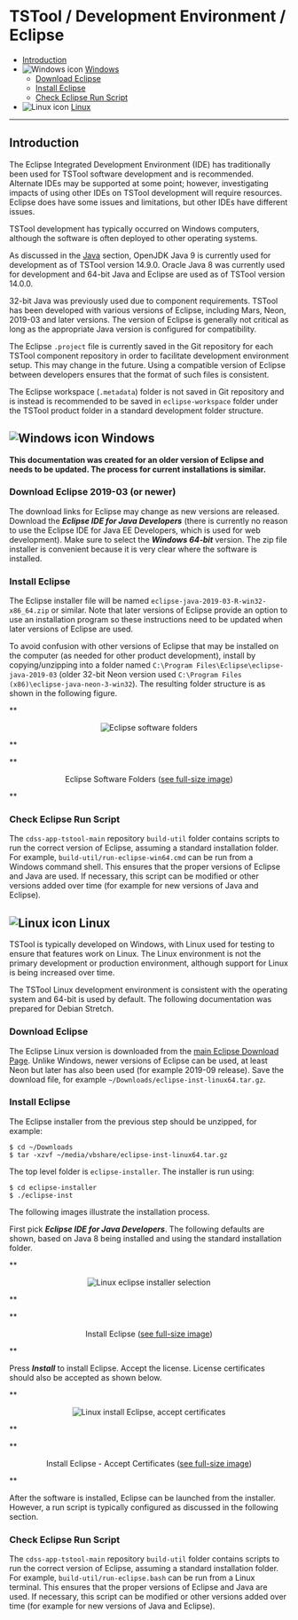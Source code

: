 # TSTool / Development Environment / Eclipse ##

*   [Introduction](#introduction)
*   ![Windows icon](../images/windows-32.png) [Windows](#windows)
     +   [Download Eclipse](#download-eclipse)
     +   [Install Eclipse](#install-eclipse)
     +   [Check Eclipse Run Script](#check-eclipse-run-script)
*   ![Linux icon](../images/linux-32.png) [Linux](#linux)

-----

## Introduction ##

The Eclipse Integrated Development Environment (IDE) has traditionally been used for TSTool software development and is recommended.
Alternate IDEs may be supported at some point; however, investigating impacts of using other IDEs
on TSTool development will require resources.
Eclipse does have some issues and limitations, but other IDEs have different issues.

TSTool development has typically occurred on Windows computers, although the software is often deployed to other operating systems.

As discussed in the [Java](java.md) section,
OpenJDK Java 9 is currently used for development as of TSTool version 14.9.0.
Oracle Java 8 was currently used for development and 64-bit Java and Eclipse are used as of TSTool version 14.0.0.

32-bit Java was previously used due to component requirements.
TSTool has been developed with various versions of Eclipse, including Mars, Neon, 2019-03 and later versions.
The version of Eclipse is generally not critical as long as the appropriate Java version is configured for compatibility.

The Eclipse `.project` file is currently saved in the Git repository for each TSTool component repository
in order to facilitate development environment setup.  This may change in the future.
Using a compatible version of Eclipse between developers ensures that the format of such files is consistent.

The Eclipse workspace (`.metadata`) folder is not saved in Git repository and is instead
is recommended to be saved in `eclipse-workspace` folder under the TSTool product folder
in a standard development folder structure.

## ![Windows icon](../images/windows-32.png) Windows ##

**This documentation was created for an older version of Eclipse and needs to be updated.
The process for current installations is similar.**

### Download Eclipse 2019-03 (or newer) ###

The download links for Eclipse may change as new versions are released.
Download the ***Eclipse IDE for Java Developers*** (there is currently no reason to use the Eclipse IDE for Java EE Developers,
which is used for web development).  Make sure to select the ***Windows 64-bit*** version.
The zip file installer is convenient because it is very clear where the software is installed.

### Install Eclipse ###

The Eclipse installer file will be named `eclipse-java-2019-03-R-win32-x86_64.zip` or similar.
Note that later versions of Eclipse provide an option to use an installation program
so these instructions need to be updated when later versions of Eclipse are used.

To avoid confusion with other versions of Eclipse that may be installed on the computer (as needed for other product development),
install by copying/unzipping into a folder named `C:\Program Files\Eclipse\eclipse-java-2019-03`
(older 32-bit Neon version used `C:\Program Files (x86)\eclipse-java-neon-3-win32`).
The resulting folder structure is as shown in the following figure.

**<p style="text-align: center;">
![Eclipse software folders](images/eclipse-install-folder.png)
</p>**

**<p style="text-align: center;">
Eclipse Software Folders (<a href="../images/eclipse-install-folder.png">see full-size image</a>)
</p>**

### Check Eclipse Run Script ###

The `cdss-app-tstool-main` repository `build-util` folder contains scripts to run the correct version of Eclipse,
assuming a standard installation folder.  For example, `build-util/run-eclipse-win64.cmd` can be run from a Windows command shell.
This ensures that the proper versions of Eclipse and Java are used.
If necessary, this script can be modified or other versions added over time (for example for new versions of Java and Eclipse).

## ![Linux icon](../images/linux-32.png) Linux ##

TSTool is typically developed on Windows, with Linux used for testing to ensure that features work on Linux.
The Linux environment is not the primary development or production environment,
although support for Linux is being increased over time.

The TSTool Linux development environment is consistent with the operating system and 64-bit is used by default.
The following documentation was prepared for Debian Stretch.

### Download Eclipse ###

The Eclipse Linux version is downloaded from the
[main Eclipse Download Page](https://www.eclipse.org/downloads/packages/release/neon/2/eclipse-ide-java-developers).
Unlike Windows, newer versions of Eclipse can be used,
at least Neon but later has also been used (for example 2019-09 release).
Save the download file, for example `~/Downloads/eclipse-inst-linux64.tar.gz`.

### Install Eclipse ###

The Eclipse installer from the previous step should be unzipped, for example:

```
$ cd ~/Downloads
$ tar -xzvf ~/media/vbshare/eclipse-inst-linux64.tar.gz
```

The top level folder is `eclipse-installer`.  The installer is run using:

```
$ cd eclipse-installer
$ ./eclipse-inst
```

The following images illustrate the installation process.

First pick ***Eclipse IDE for Java Developers***.
The following defaults are shown, based on Java 8 being installed and using the standard
installation folder.

**<p style="text-align: center;">
![Linux eclipse installer selection](images/linux-install-eclipse1.png)
</p>**

**<p style="text-align: center;">
Install Eclipse (<a href="../images/linux-install-eclipse1.png">see full-size image</a>)
</p>**

Press ***Install*** to install Eclipse.  Accept the license.
License certificates should also be accepted as shown below.

**<p style="text-align: center;">
![Linux install Eclipse, accept certificates](images/linux-install-eclipse2.png)
</p>**

**<p style="text-align: center;">
Install Eclipse - Accept Certificates (<a href="../images/linux-install-eclipse2.png">see full-size image</a>)
</p>**

After the software is installed, Eclipse can be launched from the installer.
However, a run script is typically configured as discussed in the following section.

### Check Eclipse Run Script ###

The `cdss-app-tstool-main` repository `build-util` folder contains scripts to run the correct version of Eclipse,
assuming a standard installation folder.
For example, `build-util/run-eclipse.bash` can be run from a Linux terminal.
This ensures that the proper versions of Eclipse and Java are used.
If necessary, this script can be modified or other versions added over time (for example for new versions of Java and Eclipse).
